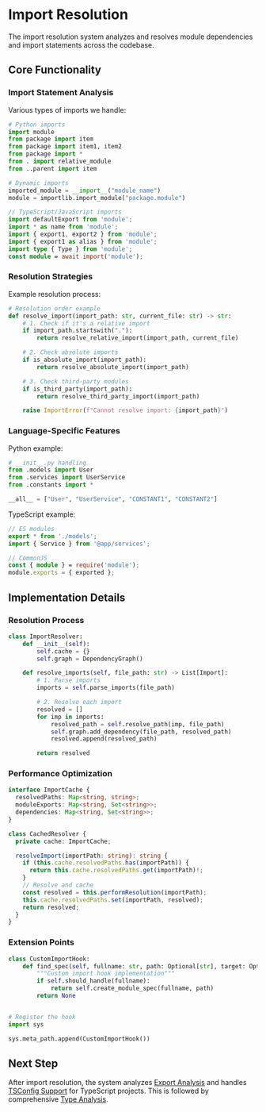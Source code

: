 # Import Resolution

The import resolution system analyzes and resolves module dependencies and import statements across the codebase.

## Core Functionality

### Import Statement Analysis

Various types of imports we handle:

```python
# Python imports
import module
from package import item
from package import item1, item2
from package import *
from . import relative_module
from ..parent import item

# Dynamic imports
imported_module = __import__("module_name")
module = importlib.import_module("package.module")
```

```typescript
// TypeScript/JavaScript imports
import defaultExport from 'module';
import * as name from 'module';
import { export1, export2 } from 'module';
import { export1 as alias } from 'module';
import type { Type } from 'module';
const module = await import('module');
```

### Resolution Strategies

Example resolution process:

```python
# Resolution order example
def resolve_import(import_path: str, current_file: str) -> str:
    # 1. Check if it's a relative import
    if import_path.startswith("."):
        return resolve_relative_import(import_path, current_file)

    # 2. Check absolute imports
    if is_absolute_import(import_path):
        return resolve_absolute_import(import_path)

    # 3. Check third-party modules
    if is_third_party(import_path):
        return resolve_third_party_import(import_path)

    raise ImportError(f"Cannot resolve import: {import_path}")
```

### Language-Specific Features

Python example:

```python
# __init__.py handling
from .models import User
from .services import UserService
from .constants import *

__all__ = ["User", "UserService", "CONSTANT1", "CONSTANT2"]
```

TypeScript example:

```typescript
// ES modules
export * from './models';
import { Service } from '@app/services';

// CommonJS
const { module } = require('module');
module.exports = { exported };
```

## Implementation Details

### Resolution Process

```python
class ImportResolver:
    def __init__(self):
        self.cache = {}
        self.graph = DependencyGraph()

    def resolve_imports(self, file_path: str) -> List[Import]:
        # 1. Parse imports
        imports = self.parse_imports(file_path)

        # 2. Resolve each import
        resolved = []
        for imp in imports:
            resolved_path = self.resolve_path(imp, file_path)
            self.graph.add_dependency(file_path, resolved_path)
            resolved.append(resolved_path)

        return resolved
```

### Performance Optimization

```typescript
interface ImportCache {
  resolvedPaths: Map<string, string>;
  moduleExports: Map<string, Set<string>>;
  dependencies: Map<string, Set<string>>;
}

class CachedResolver {
  private cache: ImportCache;

  resolveImport(importPath: string): string {
    if (this.cache.resolvedPaths.has(importPath)) {
      return this.cache.resolvedPaths.get(importPath)!;
    }
    // Resolve and cache
    const resolved = this.performResolution(importPath);
    this.cache.resolvedPaths.set(importPath, resolved);
    return resolved;
  }
}
```

### Extension Points

```python
class CustomImportHook:
    def find_spec(self, fullname: str, path: Optional[str], target: Optional[str] = None):
        """Custom import hook implementation"""
        if self.should_handle(fullname):
            return self.create_module_spec(fullname, path)
        return None


# Register the hook
import sys

sys.meta_path.append(CustomImportHook())
```

## Next Step

After import resolution, the system analyzes [Export Analysis](./B.%20Exports.md) and handles [TSConfig Support](./C.%20TSConfig.md) for TypeScript projects. This is followed by comprehensive [Type Analysis](../4.%20type-analysis/A.%20Type%20Analysis.md).
